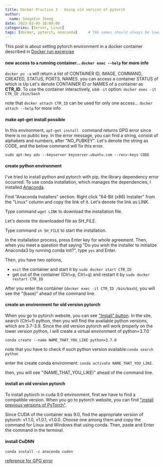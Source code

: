 ```yaml
---
title: Docker Practice 3 - Using old version of pytorch
author:
  name: SeognYun Jeong
date: 2023-03-05 10:00:00
categories: [Server, Linux]
tags: [docker, pytorch, anaconda]     # TAG names should always be lowercase
---
```


This post is about setting pytorch environment in a docker container described in [Docker run excercise](http://jeongseong.github.io/posts/Docker-run-excercise/#excercise)

#### **new access to a running container... ```docker exec --help``` for more info**
```docker ps -a``` will return a list of CONTAINER ID, IMAGE, COMMAND, CREATED, STATUS, PORTS, NAMES. you can access a container STATUS of which is Up Let's denote CONTAINER ID or NAMES of a container as **CTR_ID**. To use the container interactively, use ```-it``` option: ```docker exec -it CTR_ID /bin/bash```

note that ```docker attach CTR_ID``` can be used for only one access... ```docker attach --help``` for more info 

#### **make apt-get install possible**
In this environment, ```apt-get install ``` command returns GPG error since there is no public key. 
In the error message, you can find a string, consist of alphabets and numbers, after "NO_PUBKEY". 
Let's denote the string as CODE, and the below command will fix this error.

```terminal
sudo apt-key adv --keyserver keyserver.ubuntu.com --recv-keys CODE
```

#### **create python environment**
I've tried to install python and pytorch with pip, the library dependency error occurred. 
To use conda installation, which manages the dependencies, I installed [Anaconda](https://www.anaconda.com/products/distribution). 

Find "Anaconda Installers" section. Right click "64-Bit (x86) Installer" from the "Linux" column and copy the link of it. Let's denote the link as LINK. 

Type command ```wget LINK``` to download the installation file.

Let's denote the downloaded file as SH_FILE.

Type command ```sh SH_FILE``` to start the installation.

In the installation process, press Enter key for whole agreement. Then, when you meet a question that saying "Do you wish the installer to initialize Anaconda3 by running conda init?", type ```yes``` and Enter.

Then, you have two options, 

- ```exit``` the container and start it by ```sudo docker start CTR_ID```
- get out of the container (Ctrl+p, Ctrl+q) and restart it by ```sudo docker restart CTR_ID```

After you enter the container (```docker exec -it CTR_ID /bin/bash```), you will see the "(base)" ahead of the command line.

#### **create an environment for old version pytorch**
When you go to pytorch website, you can see ["Install" button](https://pytorch.org/get-started/locally/). In the site, search (Ctrl+f) python, then you will find the available python versions, which are 3.7-3.9. Since the old version pytorch will work properly on the lower version python, I will create a virtual environment of python=3.7.0
```terminal
conda create --name NAME_THAT_YOU_LIKE python=3.7.0
```
note that you have to check if such python version available:```conda search python```

enter the create conda environment: ```conda activate NAME_THAT_YOU_LIKE```.

then, you will see "(NAME_THAT_YOU_LIKE)" ahead of the command line.

#### **install an old version pytorch**
To install pytorch in cuda 9.0 environment, first we have to find a compatible version. When you go to pytorch website, you can find ["install previous versions of PyTorch"](https://pytorch.org/get-started/previous-versions/). 

Since CUDA of the container was 9.0, find the appropriate version of pytorch: v1.1.0, v1.0.1, v1.0.0. Choose one among them and copy the command for Linux and Windows that using conda. Then, paste and Enter the command in the terminal.

#### **install CuDNN**
```terminal
conda install -c anaconda cudnn
```

[reference for GPG error](https://velog.io/@offsujin/Ubuntu-GPG-error-%ED%95%B4%EA%B2%B0)